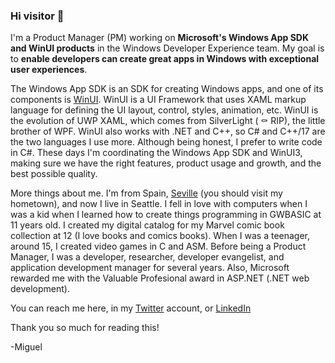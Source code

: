 ### Hi visitor 👋

I'm a Product Manager (PM) working on **Microsoft's Windows App SDK and WinUI products** in the Windows Developer Experience team. My goal is to **enable developers can create great apps in Windows with exceptional user experiences**.   

The Windows App SDK is an SDK for creating Windows apps, and one of its components is [WinUI](https://blogs.windows.com/windowsdeveloper/2020/07/07/a-deep-dive-into-winui-3-in-desktop-apps/).  WinUI is a UI Framework that uses XAML markup language for defining the UI layout, control, styles, animation, etc. WinUI is the evolution of UWP XAML, which comes from SilverLight ( ⚰ RIP), the little brother of WPF. WinUI also works with .NET and C++, so C# and C++/17 are the two languages I use more. Although being honest, I prefer to write code in C#.
These days I'm coordinating the Windows App SDK and WinUI3, making sure we have the right features, product usage and growth, and the best possible quality.

More things about me. I'm from Spain, [Seville](https://en.wikipedia.org/wiki/Seville) (you should visit my hometown), and now I live in Seattle. I fell in love with computers when I was a kid when I learned how to create things programming in GWBASIC at 11 years old. I created my digital catalog for my Marvel comic book collection at 12 (I love books and comics books). When I was a teenager, around 15, I created video games in C and ASM. Before being a Product Manager, I was a developer, researcher, developer evangelist, and application development manager for several years. Also, Microsoft rewarded me with the Valuable Profesional award in ASP.NET (.NET web development).

You can reach me here, in my [Twitter](https://twitter.com/marbtweeting) account, or [LinkedIn](https://www.linkedin.com/in/miguelrb/) 

Thank you so much for reading this!

-Miguel

